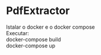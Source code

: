 # PdfExtractor

Istalar o docker e o docker compose  
Executar:  
docker-compose build  
docker-compose up  